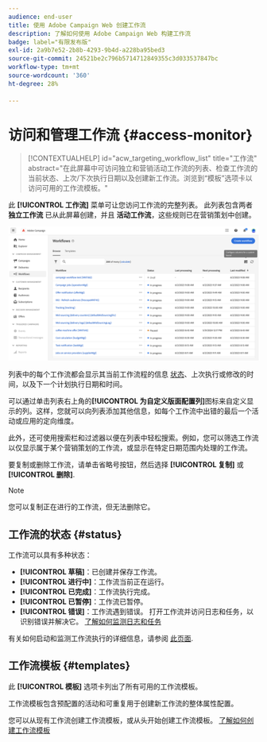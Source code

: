 ```yaml
---
audience: end-user
title: 使用 Adobe Campaign Web 创建工作流
description: 了解如何使用 Adobe Campaign Web 构建工作流
badge: label="有限发布版"
exl-id: 2a9b7e52-2b8b-4293-9b4d-a228ba95bed3
source-git-commit: 24521be2c796b5714712849355c3d033537847bc
workflow-type: tm+mt
source-wordcount: '360'
ht-degree: 28%

---
```


# 访问和管理工作流 {#access-monitor}

>[!CONTEXTUALHELP]
>id="acw_targeting_workflow_list"
>title="工作流"
>abstract="在此屏幕中可访问独立和营销活动工作流的列表、检查工作流的当前状态、上次/下次执行日期以及创建新工作流。浏览到“模板”选项卡以访问可用的工作流模板。"

此 **[!UICONTROL 工作流]** 菜单可让您访问工作流的完整列表。 此列表包含两者 **独立工作流** 已从此屏幕创建，并且 **活动工作流**，这些规则已在营销策划中创建。

![](assets/workflow-list.png)

列表中的每个工作流都会显示其当前工作流程的信息 [状态](#status)、上次执行或修改的时间，以及下一个计划执行日期和时间。

可以通过单击列表右上角的&#x200B;**[!UICONTROL 为自定义版面配置列]**&#x200B;图标来自定义显示的列。这样，您就可以向列表添加其他信息，如每个工作流中出错的最后一个活动或应用的定向维度。

此外，还可使用搜索栏和过滤器以便在列表中轻松搜索。例如，您可以筛选工作流以仅显示属于某个营销策划的工作流，或显示在特定日期范围内处理的工作流。

要复制或删除工作流，请单击省略号按钮，然后选择 **[!UICONTROL 复制]** 或 **[!UICONTROL 删除]**.

>[!NOTE]
>
>您可以复制正在进行的工作流，但无法删除它。

## 工作流的状态 {#status}

工作流可以具有多种状态：

* **[!UICONTROL 草稿]**：已创建并保存工作流。
* **[!UICONTROL 进行中]**：工作流当前正在运行。
* **[!UICONTROL 已完成]**：工作流执行完成。
* **[!UICONTROL 已暂停]**：工作流已暂停。
* **[!UICONTROL 错误]**：工作流遇到错误。 打开工作流并访问日志和任务，以识别错误并解决它。 [了解如何监测日志和任务](start-monitor-workflows.md#logs-tasks)

有关如何启动和监测工作流执行的详细信息，请参阅 [此页面](start-monitor-workflows.md).

## 工作流模板 {#templates}

此 **[!UICONTROL 模板]** 选项卡列出了所有可用的工作流模板。

工作流模板包含预配置的活动和可重复用于创建新工作流的整体属性配置。

您可以从现有工作流创建工作流模板，或从头开始创建工作流模板。 [了解如何创建工作流模板](create-workflow.md#workflow-templates)
